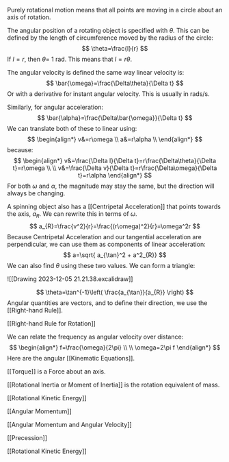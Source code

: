 Purely rotational motion means that all points are moving in a circle about an axis of rotation.

The angular position of a rotating object is specified with $\theta$. This can be defined by the length of circumference moved by the radius of the circle:
$$
\theta=\frac{l}{r}
$$
If $l=r$, then $\theta=$ 1 rad. This means that $l=r\theta$.

The angular velocity is defined the same way linear velocity is:
$$
\bar{\omega}=\frac{\Delta\theta}{\Delta t}
$$
Or with a derivative for instant angular velocity. This is usually in rads/s.

Similarly, for angular acceleration:
$$
\bar{\alpha}=\frac{\Delta\bar{\omega}}{\Delta t}
$$
We can translate both of these to linear using:
$$
\begin{align*}
v&=r\omega \\
a&=r\alpha \\
\end{align*}
$$
because:
$$
\begin{align*}
v&=\frac{\Delta l}{\Delta t}=r\frac{\Delta\theta}{\Delta t}=r\omega \\
 \\
v&=\frac{\Delta v}{\Delta t}=r\frac{\Delta\omega}{\Delta t}=r\alpha
\end{align*}
$$
For both $\omega$ and $\alpha$, the magnitude may stay the same, but the direction will always be changing.

A spinning object also has a [[Centripetal Acceleration]] that points towards the axis, $a_R$. We can rewrite this in terms of $\omega$.
$$
a_{R}=\frac{v^2}{r}=\frac{(r\omega)^2}{r}=\omega^2r
$$
Because Centripetal Acceleration and our tangential acceleration are perpendicular, we can use them as components of linear acceleration:
$$
a=\sqrt{ a_{\tan}^2 + a^2_{R}}
$$
We can also find $\theta$ using these two values. We can form a triangle:

![[Drawing 2023-12-05 21.21.38.excalidraw]]

$$
\theta=\tan^{-1}\left( \frac{a_{\tan}}{a_{R}} \right)
$$
Angular quantities are vectors, and to define their direction, we use the [[Right-hand Rule]].

[[Right-hand Rule for Rotation]]

We can relate the frequency as angular velocity over distance:
$$
\begin{align*}
f=\frac{\omega}{2\pi} \\
 \\
\omega=2\pi f
\end{align*}
$$
Here are the angular [[Kinematic Equations]].

[[Torque]] is a Force about an axis.

[[Rotational Inertia or Moment of Inertia]] is the rotation equivalent of mass.

[[Rotational Kinetic Energy]]

[[Angular Momentum]]

[[Angular Momentum and Angular Velocity]]

[[Precession]]

[[Rotational Kinetic Energy]]